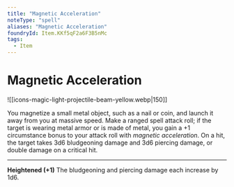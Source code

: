```yaml
---
title: "Magnetic Acceleration"
noteType: "spell"
aliases: "Magnetic Acceleration"
foundryId: Item.KKf5qF2a6F3B5nMc
tags:
  - Item
---
```


# Magnetic Acceleration
![[icons-magic-light-projectile-beam-yellow.webp|150]]

You magnetize a small metal object, such as a nail or coin, and launch it away from you at massive speed. Make a ranged spell attack roll; if the target is wearing metal armor or is made of metal, you gain a +1 circumstance bonus to your attack roll with _magnetic acceleration_. On a hit, the target takes 3d6 bludgeoning damage and 3d6 piercing damage, or double damage on a critical hit.

* * *

**Heightened (+1)** The bludgeoning and piercing damage each increase by 1d6.
